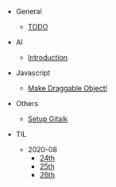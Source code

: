 - General
    - [TODO](/General/TODO.md)

- AI
    - [Introduction](/AI/Introduction.md)

- Javascript
    - [Make Draggable Object!](/Javascript/draggable.md?id=make-draggable-object)

- Others
    - [Setup Gitalk](/Others/gitalk)

- TIL
    - 2020-08
        - [24th](/TIL/2020-08/24.md)
        - [25th](/TIL/2020-08/25.md)
        - [26th](/TIL/2020-08/26.md)